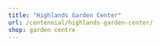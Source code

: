 ```yaml
---
title: "Highlands Garden Center"
url: /centennial/highlands-garden-center/
shop: garden centre
---
```

